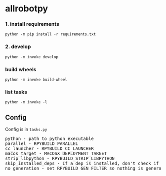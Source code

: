 # allrobotpy

### 1. install requirements
`python -m pip install -r requirements.txt`

### 2. develop
`python -m invoke develop`

### build wheels
`python -m invoke build-wheel`

### list tasks
`python -m invoke -l`

## Config
Config is in `tasks.py`
<pre>
python - path to python executable
parallel - RPYBUILD_PARALLEL
cc_launcher - RPYBUILD_CC_LAUNCHER
macos_target - MACOSX_DEPLOYMENT_TARGET
strip_libpython - RPYBUILD_STRIP_LIBPYTHON
skip_installed_deps - If a dep is installed, don't check if it is up to date
no_generation - set RPYBUILD_GEN_FILTER so nothing is generated
</pre>
